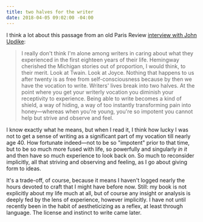 ```yaml
---
title: two halves for the writer
date: 2018-04-05 09:02:00 -04:00
---
```


I think a lot about this passage from an old Paris Review [interview with John Updike](https://www.theparisreview.org/interviews/4219/john-updike-the-art-of-fiction-no-43-john-updike):

>I really don't think I'm alone among writers in caring about what they experienced in the first eighteen years of their life. Hemingway cherished the Michigan stories out of proportion, I would think, to their merit. Look at Twain. Look at Joyce. Nothing that happens to us after twenty is as free from self-consciousness because by then we have the vocation to write. Writers' lives break into two halves. At the point where you get your writerly vocation you diminish your receptivity to experience. Being able to write becomes a kind of shield, a way of hiding, a way of too instantly transforming pain into honey—whereas when you're young, you're so impotent you cannot help but strive and observe and feel. 

I know exactly what he means, but when I read it, I think how lucky I was not to get a sense of writing as a significant part of my vocation till nearly age 40. How fortunate indeed—not to be so "impotent" prior to that time, but to be so much more fused with life, so powerfully and singularly *in it* and then have so much experience to look back on. So much to reconsider implicitly, all that striving and observing and feeling, as I go about giving form to ideas. 

It's a trade-off, of course, because it means I haven't logged nearly the hours devoted to craft that I might have before now. Still: my book is not explicitly about my life much at all, but of course any insight or analysis is deeply fed by the lens of experience, however implicitly. I have not until recently been in the habit of aestheticizing as a reflex, at least through language. The license and instinct to write came later. 